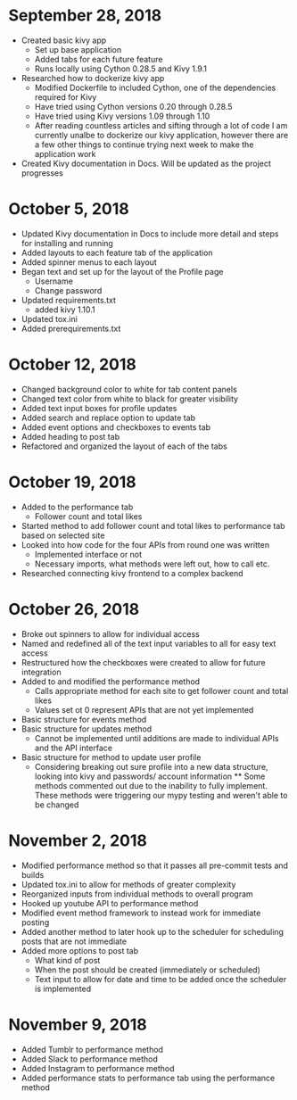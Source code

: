 # September 28, 2018
  - Created basic kivy app
    - Set up base application
    - Added tabs for each future feature
    - Runs locally using Cython 0.28.5 and Kivy 1.9.1
  - Researched how to dockerize kivy app
    - Modified Dockerfile to included Cython, one of the dependencies required for Kivy
    - Have tried using Cython versions 0.20 through 0.28.5
    - Have tried using Kivy versions 1.09 through 1.10
    - After reading countless articles and sifting through a lot of code I am currently unalbe to dockerize our kivy application, however there are a few other things to continue trying next week to make the application work
  - Created Kivy documentation in Docs. Will be updated as the project progresses

# October 5, 2018
  - Updated Kivy documentation in Docs to include more detail and steps for installing and running
  - Added layouts to each feature tab of the application
  - Added spinner menus to each layout
  - Began text and set up for the layout of the Profile page
    - Username
    - Change password
  - Updated requirements.txt
    - added kivy 1.10.1
  - Updated tox.ini
  - Added prerequirements.txt

# October 12, 2018
  - Changed background color to white for tab content panels
  - Changed text color from white to black for greater visibility
  - Added text input boxes for profile updates
  - Added search and replace option to update tab
  - Added event options and checkboxes to events tab
  - Added heading to post tab
  - Refactored and organized the layout of each of the tabs

# October 19, 2018
  - Added to the performance tab
    - Follower count and total likes
  - Started method to add follower count and total likes to performance tab based on selected site
  - Looked into how code for the four APIs from round one was written
    - Implemented interface or not
    - Necessary imports, what methods were left out, how to call etc.
  - Researched connecting kivy frontend to a complex backend

# October 26, 2018
  - Broke out spinners to allow for individual access
  - Named and redefined all of the text input variables to all for easy text access
  - Restructured how the checkboxes were created to allow for future integration
  - Added to and modified the performance method
    - Calls appropriate method for each site to get follower count and total likes
    - Values set ot 0 represent APIs that are not yet implemented
  - Basic structure for events method
  - Basic structure for updates method
    - Cannot be implemented until additions are made to individual APIs and the API interface
  - Basic structure for method to update user profile
    - Considering breaking out sure profile into a new data structure, looking into kivy and passwords/ account information
  ** Some methods commented out due to the inability to fully implement. These methods were triggering our mypy testing and weren't able to be changed

# November 2, 2018
  - Modified performance method so that it passes all pre-commit tests and builds
  - Updated tox.ini to allow for methods of greater complexity
  - Reorganized inputs from individual methods to overall program
  - Hooked up youtube API to performance method
  - Modified event method framework to instead work for immediate posting
  - Added another method to later hook up to the scheduler for scheduling posts that are not immediate
  - Added more options to post tab
    - What kind of post
    - When the post should be created (immediately or scheduled)
    - Text input to allow for date and time to be added once the scheduler is implemented

# November 9, 2018
  - Added Tumblr to performance method
  - Added Slack to performance method
  - Added Instagram to performance method
  - Added performance stats to performance tab using the performance method
